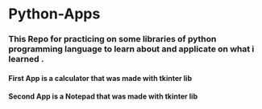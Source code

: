 ﻿<!-- @format -->

# Python-Apps

### This Repo for practicing on some libraries of python programming language to learn about and applicate on what i learned .

#### First App is a calculator that was made with tkinter lib
#### Second App is a Notepad that was made with tkinter lib
